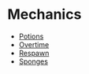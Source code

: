 # Mechanics

- [Potions](#Potions)
- [Overtime](#Overtime)
- [Respawn](#Respawn)
- [Sponges](#Sponges)
